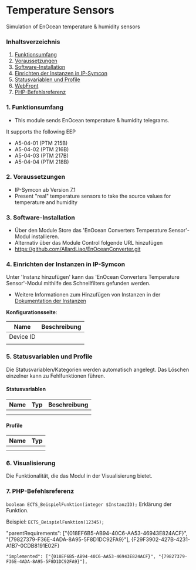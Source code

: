# Temperature Sensors
Simulation of EnOcean temperature & humidity sensors

### Inhaltsverzeichnis

1. [Funktionsumfang](#1-funktionsumfang)
2. [Voraussetzungen](#2-voraussetzungen)
3. [Software-Installation](#3-software-installation)
4. [Einrichten der Instanzen in IP-Symcon](#4-einrichten-der-instanzen-in-ip-symcon)
5. [Statusvariablen und Profile](#5-statusvariablen-und-profile)
6. [WebFront](#6-webfront)
7. [PHP-Befehlsreferenz](#7-php-befehlsreferenz)

### 1. Funktionsumfang

* This module sends EnOcean temperature & humidity telegrams.
 
It supports the following EEP 
- A5-04-01 (PTM 215B)
- A5-04-02 (PTM 216B)
- A5-04-03 (PTM 217B)
- A5-04-04 (PTM 218B)

### 2. Voraussetzungen

- IP-Symcon ab Version 7.1
- Present "real" temperature sensors to take the source values for temperature and humidity

### 3. Software-Installation

* Über den Module Store das 'EnOcean Converters Temperature Sensor'-Modul installieren.
* Alternativ über das Module Control folgende URL hinzufügen
* https://github.com/AllardLiao/EnOceanConverter.git

### 4. Einrichten der Instanzen in IP-Symcon

Unter 'Instanz hinzufügen' kann das 'EnOcean Converters Temperature Sensor'-Modul mithilfe des Schnellfilters gefunden werden.  
- Weitere Informationen zum Hinzufügen von Instanzen in der [Dokumentation der Instanzen](https://www.symcon.de/service/dokumentation/konzepte/instanzen/#Instanz_hinzufügen)

__Konfigurationsseite__:

Name     | Beschreibung
-------- | ------------------
Device ID         |
         |

### 5. Statusvariablen und Profile

Die Statusvariablen/Kategorien werden automatisch angelegt. Das Löschen einzelner kann zu Fehlfunktionen führen.

#### Statusvariablen

Name   | Typ     | Beschreibung
------ | ------- | ------------
       |         |
       |         |

#### Profile

Name   | Typ
------ | -------
       |
       |

### 6. Visualisierung

Die Funktionalität, die das Modul in der Visualisierung bietet.

### 7. PHP-Befehlsreferenz

`boolean ECTS_BeispielFunktion(integer $InstanzID);`
Erklärung der Funktion.

Beispiel:
`ECTS_BeispielFunktion(12345);`





"parentRequirements": ["{018EF6B5-AB94-40C6-AA53-46943E824ACF}", "{79827379-F36E-4ADA-8A95-5F8D1DC92FA9}"], 
{F29F3902-427B-4231-A1B7-0CDB8191E02F}

    "implemented": ["{018EF6B5-AB94-40C6-AA53-46943E824ACF}", "{79827379-F36E-4ADA-8A95-5F8D1DC92FA9}"],

